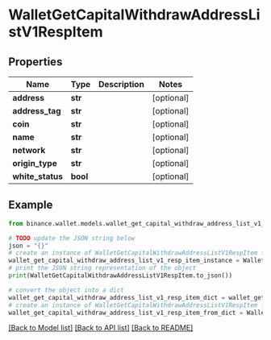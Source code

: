 # WalletGetCapitalWithdrawAddressListV1RespItem


## Properties

Name | Type | Description | Notes
------------ | ------------- | ------------- | -------------
**address** | **str** |  | [optional] 
**address_tag** | **str** |  | [optional] 
**coin** | **str** |  | [optional] 
**name** | **str** |  | [optional] 
**network** | **str** |  | [optional] 
**origin_type** | **str** |  | [optional] 
**white_status** | **bool** |  | [optional] 

## Example

```python
from binance.wallet.models.wallet_get_capital_withdraw_address_list_v1_resp_item import WalletGetCapitalWithdrawAddressListV1RespItem

# TODO update the JSON string below
json = "{}"
# create an instance of WalletGetCapitalWithdrawAddressListV1RespItem from a JSON string
wallet_get_capital_withdraw_address_list_v1_resp_item_instance = WalletGetCapitalWithdrawAddressListV1RespItem.from_json(json)
# print the JSON string representation of the object
print(WalletGetCapitalWithdrawAddressListV1RespItem.to_json())

# convert the object into a dict
wallet_get_capital_withdraw_address_list_v1_resp_item_dict = wallet_get_capital_withdraw_address_list_v1_resp_item_instance.to_dict()
# create an instance of WalletGetCapitalWithdrawAddressListV1RespItem from a dict
wallet_get_capital_withdraw_address_list_v1_resp_item_from_dict = WalletGetCapitalWithdrawAddressListV1RespItem.from_dict(wallet_get_capital_withdraw_address_list_v1_resp_item_dict)
```
[[Back to Model list]](../README.md#documentation-for-models) [[Back to API list]](../README.md#documentation-for-api-endpoints) [[Back to README]](../README.md)


